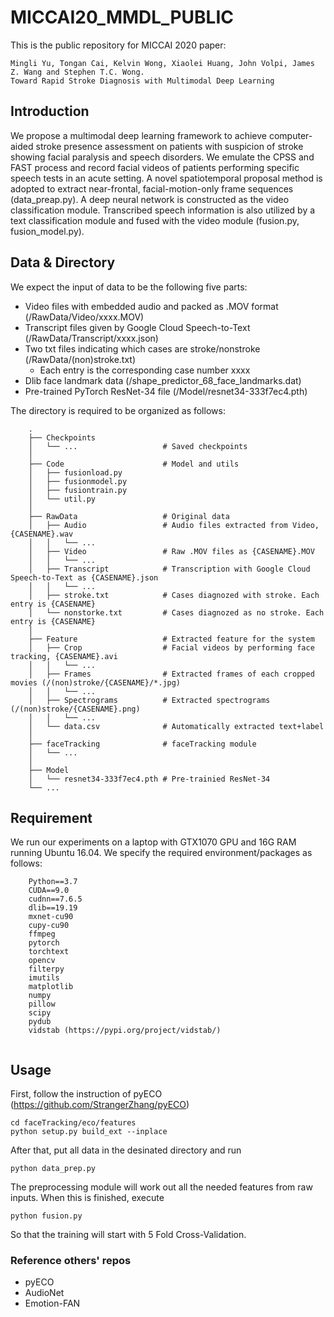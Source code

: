 # MICCAI20_MMDL_PUBLIC
This is the public repository for MICCAI 2020 paper:
```
Mingli Yu, Tongan Cai, Kelvin Wong, Xiaolei Huang, John Volpi, James Z. Wang and Stephen T.C. Wong. 
Toward Rapid Stroke Diagnosis with Multimodal Deep Learning
```
## Introduction
We propose a multimodal deep learning framework to achieve computer-aided stroke presence assessment on patients with suspicion of stroke showing facial paralysis and speech disorders. We emulate the CPSS and FAST process and record facial videos of patients performing specific speech tests in an acute setting. A novel spatiotemporal proposal method is adopted to extract near-frontal, facial-motion-only frame sequences (data_preap.py). A deep neural network is constructed as the video classification module. Transcribed speech information is also utilized by a text classification module and fused with the video module (fusion.py, fusion_model.py). 

## Data & Directory
We expect the input of data to be the following five parts:
* Video files with embedded audio and packed as .MOV format (/RawData/Video/xxxx.MOV)
* Transcript files given by Google Cloud Speech-to-Text (/RawData/Transcript/xxxx.json)
* Two txt files indicating which cases are stroke/nonstroke (/RawData/(non)stroke.txt)
  * Each entry is the corresponding case number xxxx
* Dlib face landmark data (/shape_predictor_68_face_landmarks.dat)
* Pre-trained PyTorch ResNet-34 file (/Model/resnet34-333f7ec4.pth)

The directory is required to be organized as follows:
```
    .
    ├── Checkpoints
    │   └── ...                   # Saved checkpoints  
    │
    ├── Code                      # Model and utils
    │   ├── fusionload.py         
    │   ├── fusionmodel.py           
    │   ├── fusiontrain.py           
    │   └── util.py                    
    │
    ├── RawData                   # Original data
    │   ├── Audio                 # Audio files extracted from Video, {CASENAME}.wav
    │   │   └── ...            
    │   ├── Video                 # Raw .MOV files as {CASENAME}.MOV
    │   │   └── ...            
    │   ├── Transcript            # Transcription with Google Cloud Speech-to-Text as {CASENAME}.json
    │   │   └── ...            
    │   ├── stroke.txt            # Cases diagnozed with stroke. Each entry is {CASENAME}
    │   └── nonstorke.txt         # Cases diagnozed as no stroke. Each entry is {CASENAME}  
    │
    ├── Feature                   # Extracted feature for the system
    │   ├── Crop                  # Facial videos by performing face tracking, {CASENAME}.avi
    │   │   └── ...            
    │   ├── Frames                # Extracted frames of each cropped movies (/(non)stroke/{CASENAME}/*.jpg)
    │   │   └── ...            
    │   ├── Spectrograms          # Extracted spectrograms (/(non)stroke/{CASENAME}.png)
    │   │   └── ...            
    │   └── data.csv              # Automatically extracted text+label 
    │
    ├── faceTracking              # faceTracking module
    │   └── ...                     
    │
    ├── Model
    │   └── resnet34-333f7ec4.pth # Pre-trainied ResNet-34
    └── ...
```
## Requirement
We run our experiments on a laptop with GTX1070 GPU and 16G RAM running Ubuntu 16.04. 
We specify the required environment/packages as follows:
```
    Python==3.7
    CUDA==9.0
    cudnn==7.6.5
    dlib==19.19
    mxnet-cu90
    cupy-cu90
    ffmpeg
    pytorch
    torchtext
    opencv
    filterpy
    imutils
    matplotlib
    numpy
    pillow
    scipy
    pydub
    vidstab (https://pypi.org/project/vidstab/)
    
```
## Usage
First, follow the instruction of pyECO (https://github.com/StrangerZhang/pyECO)
```
cd faceTracking/eco/features
python setup.py build_ext --inplace
```
After that, put all data in the desinated directory and run
```
python data_prep.py
```
The preprocessing module will work out all the needed features from raw inputs. When this is finished, execute
```
python fusion.py
```
So that the training will start with 5 Fold Cross-Validation.

### Reference others' repos
  * pyECO
  * AudioNet
  * Emotion-FAN
